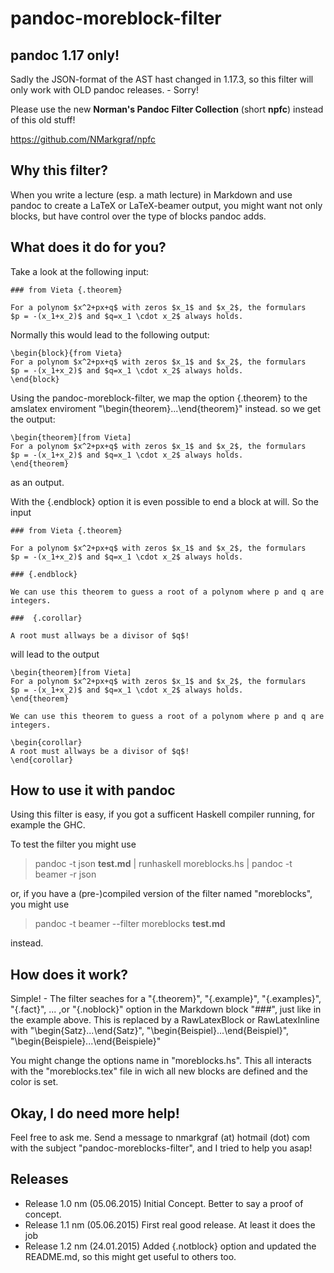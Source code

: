 # pandoc-moreblock-filter

## pandoc 1.17 only!

Sadly the JSON-format of the AST hast changed in 1.17.3, so this filter will only work with OLD pandoc releases. - Sorry! 

Please use the new **Norman's Pandoc Filter Collection** (short **npfc**) instead of this old stuff!

https://github.com/NMarkgraf/npfc

## Why this filter?

When you write a lecture (esp. a math lecture) in Markdown and use pandoc to create a 
LaTeX or LaTeX-beamer output, you might want not only blocks, but have control over the 
type of blocks pandoc adds.

## What does it do for you?

Take a look at the following input:

    ### from Vieta {.theorem}
  
    For a polynom $x^2+px+q$ with zeros $x_1$ and $x_2$, the formulars 
    $p = -(x_1+x_2)$ and $q=x_1 \cdot x_2$ always holds.
  

Normally this would lead to the following output:

	\begin{block}{from Vieta}
	For a polynom $x^2+px+q$ with zeros $x_1$ and $x_2$, the formulars 
	$p = -(x_1+x_2)$ and $q=x_1 \cdot x_2$ always holds.
	\end{block}

Using the pandoc-moreblock-filter, we map the option {.theorem} to the amslatex enviroment
"\begin{theorem}...\end{theorem}" instead. so we get the output:

    \begin{theorem}[from Vieta]
    For a polynom $x^2+px+q$ with zeros $x_1$ and $x_2$, the formulars 
	$p = -(x_1+x_2)$ and $q=x_1 \cdot x_2$ always holds.
    \end{theorem}

as an output. 

With the {.endblock} option it is even possible to end a block at will.
So the input 

    ### from Vieta {.theorem}
  
    For a polynom $x^2+px+q$ with zeros $x_1$ and $x_2$, the formulars 
    $p = -(x_1+x_2)$ and $q=x_1 \cdot x_2$ always holds.
  
    ### {.endblock}
    
    We can use this theorem to guess a root of a polynom where p and q are integers. 
  
    ###  {.corollar}
  
    A root must allways be a divisor of $q$!

will lead to the output

    \begin{theorem}[from Vieta]
    For a polynom $x^2+px+q$ with zeros $x_1$ and $x_2$, the formulars 
    $p = -(x_1+x_2)$ and $q=x_1 \cdot x_2$ always holds.
    \end{theorem}

    We can use this theorem to guess a root of a polynom where p and q are integers. 
  
    \begin{corollar}
	A root must allways be a divisor of $q$!
    \end{corollar}
	
## How to use it with pandoc

Using this filter is easy, if you got a sufficent Haskell compiler running, for example 
the GHC. 

To test the filter you might use

> pandoc -t json **test.md** | runhaskell moreblocks.hs | pandoc -t beamer -r json

or, if you have a (pre-)compiled version of the filter named "moreblocks", you might use

> pandoc -t beamer --filter moreblocks **test.md**
 
instead.

## How does it work?

Simple! - The filter seaches for a "{.theorem}", "{.example}", "{.examples}", "{.fact}", 
... ,or "{.noblock}" option in the Markdown block "###", just like in the example above.
This is replaced by a RawLatexBlock or RawLatexInline with "\begin{Satz}...\end{Satz}",
"\begin{Beispiel}...\end{Beispiel}", "\begin{Beispiele}...\end{Beispiele}"

You might change the options name in "moreblocks.hs". This all interacts with the 
"moreblocks.tex" file in wich all new blocks are defined and the color is set. 

## Okay, I do need more help!

Feel free to ask me. Send a message to nmarkgraf (at) hotmail (dot) com with the 
subject "pandoc-moreblocks-filter", and I tried to help you asap!


## Releases

- Release 1.0 nm (05.06.2015) 
	Initial Concept. Better to say a proof of concept.
- Release 1.1 nm (05.06.2015) 
	First real good release. At least it does the job
- Release 1.2 nm (24.01.2015) 
	Added {.notblock} option and updated the README.md, so this might get useful 
	to others too.
							
